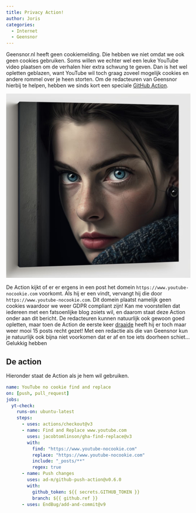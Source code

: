 ```yaml
---
title: Privacy Action!
author: Joris
categories:
  - Internet
  - Geensnor
---
```


Geensnor.nl heeft geen cookiemelding. Die hebben we niet omdat we ook geen cookies gebruiken. Soms willen we echter wel een leuke YouTube video plaatsen om de verhalen hier extra schwung te geven. Dan is het wel opletten geblazen, want YouTube wil toch graag zoveel mogelijk cookies en andere rommel over je heen storten. Om de redacteuren van Geensnor hierbij te helpen, hebben we sinds kort een speciale [GitHub Action](https://docs.github.com/en/actions).

![Plaatje van Midjourney om de boel wat op de leuken. Voegt weinig toe, ik weet het....](../assets/posts/privacy-action.jpg)

De Action kijkt of er er ergens in een post het domein `https://www.youtube-nocookie.com` voorkomt. Als hij er een vindt, vervangt hij die door `https://www.youtube-nocookie.com`. Dit domein plaatst namelijk geen cookies waardoor we weer GDPR compliant zijn! Kan me voorstellen dat iedereen met een fatsoenlijke blog zoiets wil, en daarom staat deze Action onder aan dit bericht. De redacteuren kunnen natuurlijk ook gewoon goed opletten, maar toen de Action de eerste keer [draaide](https://github.com/geensnor/geensnor.nl/commit/decd649ac461da2a26405d9c289b7a49c7731024) heeft hij er toch maar weer mooi 15 posts recht gezet! Met een redactie als die van Geensnor kun je natuurlijk ook bijna niet voorkomen dat er af en toe iets doorheen schiet... Gelukkig hebben

## De action

Hieronder staat de Action als je hem wil gebruiken.

```yaml
name: YouTube no cookie find and replace
on: [push, pull_request]
jobs:
  yt-check:
    runs-on: ubuntu-latest
    steps:
      - uses: actions/checkout@v3
      - name: Find and Replace www.youtube.com
        uses: jacobtomlinson/gha-find-replace@v3
        with:
          find: "https://www.youtube-nocookie.com"
          replace: "https://www.youtube-nocookie.com"
          include: "_posts/**"
          regex: true
      - name: Push changes
        uses: ad-m/github-push-action@v0.6.0
        with:
          github_token: ${{ secrets.GITHUB_TOKEN }}
          branch: ${{ github.ref }}
      - uses: EndBug/add-and-commit@v9
```
